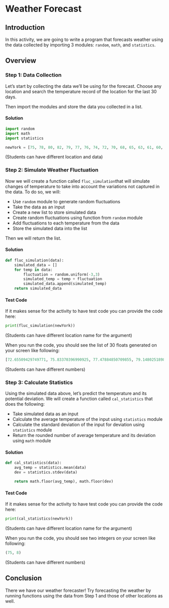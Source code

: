 # Weather Forecast

## Introduction

In this activity, we are going to write a program that forecasts weather using the data collected by importing 3 modules: `random`, `math`, and `statistics`.

## Overview

### Step 1: Data Collection

Let’s start by collecting the data we’ll be using for the forecast. Choose any location and search the temperature record of the location for the last 30 days. 

Then import the modules and store the data you collected in a list. 

#### Solution

```py
import random
import math
import statistics 

newYork = [75, 78, 80, 82, 79, 77, 76, 74, 72, 70, 68, 65, 63, 61, 60, 62, 65, 68, 71, 73, 75, 77, 79, 80, 82, 84, 86, 88, 90, 91]
```
(Students can have different location and data)

### Step 2: Simulate Weather Fluctuation

Now we will create a function called `fluc_simulation`that will simulate changes of temperature to take into account the variations not captured in the data. To do so, we will: 

* Use `random` module to generate random fluctuations
* Take the data as an input
* Create a new list to store simulated data 
* Create random fluctuations using function from `random` module 
* Add fluctuations to each temperature from the data 
* Store the simulated data into the list 

Then we will return the list. 

#### Solution

```py
def fluc_simulation(data): 
	simulated_data = []
	for temp in data:
		fluctuation = random.uniform(-3,3)
		simulated_temp = temp + fluctuation 
		simulated_data.append(simulated_temp)
	return simulated_data 
```

#### Test Code

If it makes sense for the activity to have test code you can provide the code here:

```py
print(fluc_simulation(newYork))
```
(Students can have different location name for the argument)

When you run the code, you should see the list of 30 floats generated on your screen like following: 

```py
[72.65509429749771, 75.83370396990925, 77.47884850709855, 79.14802518983764, 79.97376070921723, 79.45952127026752, 75.04690588119094, 76.81147761490281, 74.34278296140671, 67.82718340622331, 70.70848777612682, 63.7207323414876, 62.727299852117056, 60.258493964890285, 61.35189955361317, 62.831148413193816, 66.28791476442332, 69.33028667253656, 73.09250347949485, 71.88977328640378, 72.74766283729949, 78.9647644892453, 78.82113283038852, 81.46904052540792, 79.19061437840676, 82.57756319462563, 86.94223498264357, 85.92953022628055, 92.06049070798704, 90.24648508517805] 
```
(Students can have different numbers)

### Step 3: Calculate Statistics   

Using the simulated data above, let’s predict the temperature and its potential deviation. We will create a function called `cal_statistics` that does the following: 

* Take simulated data as an input
* Calculate the average temperature of the input using `statistics` module
* Calculate the standard deviation of the input for deviation using `statistics` module
* Return the rounded number of average temperature and its deviation using `math` module

#### Solution

```py
def cal_statistics(data):
	avg_temp = statistics.mean(data)
	dev = statistics.stdev(data) 

	return math.floor(avg_temp), math.floor(dev)
```

#### Test Code

If it makes sense for the activity to have test code you can provide the code here:

```py
print(cal_statistics(newYork))
```
(Students can have different location name for the argument)

When you run the code, you should see two integers on your screen like following: 

```py
(75, 8)
```
(Students can have different numbers)

## Conclusion

There we have our weather forecaster! 
Try forecasting the weather by running functions using the data from Step 1 and those of other locations as well.
